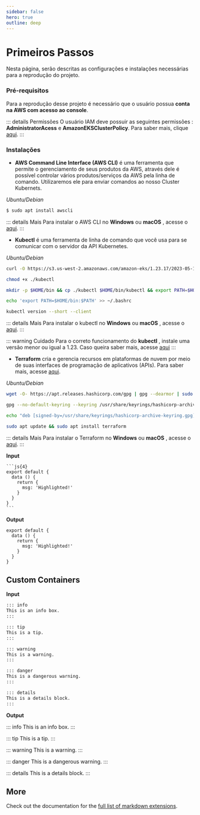 ```yaml
---
sidebar: false
hero: true
outline: deep
---
```


<VPDocHero
    class="VPDocHero VPDocHero-minimum"
    name="Primeiros Passos"
    text="Configurações e instalações"
    image="https://raw.githubusercontent.com/Tarikul-Islam-Anik/Animated-Fluent-Emojis/master/Emojis/Travel%20and%20places/Flying%20Saucer.png"
    :actions="[
        {
            theme: 'alt',
            text:'Clone o repositório',
            link:'https://github.com/leticiacb1/SIA/tree/main'
        },
    ]"
/>

# Primeiros Passos

Nesta página, serão descritas as configurações e instalações necessárias para a reprodução do projeto.

### Pré-requisitos

Para a reprodução desse projeto é necessário que o usuário possua **conta na AWS com acesso ao console**. 

::: details Permissões
O usuário IAM deve possuir as seguintes permissões : **AdministratorAcess** e **AmazonEKSClusterPolicy**. Para saber mais, clique [aqui](https://docs.aws.amazon.com/IAM/latest/UserGuide/access_policies_manage-attach-detach.html).
:::

### Instalações

* **AWS Command Line Interface (AWS CLI)** é uma ferramenta que permite o gerenciamento de seus produtos da AWS, através dele é possível controlar vários produtos/serviços da AWS pela linha de comando. Utilizaremos ele para enviar comandos ao nosso Cluster Kubernets.

*Ubuntu/Debian*
```bash
$ sudo apt install awscli
```

::: details Mais
Para instalar o AWS CLI no **Windows** ou **macOS** , acesse o [aqui](https://docs.aws.amazon.com/cli/latest/userguide/getting-started-install.html).
:::

* **Kubectl** é uma ferramenta de linha de comando que você usa para se comunicar com o servidor da API Kubernetes.

*Ubuntu/Debian*
```bash
curl -O https://s3.us-west-2.amazonaws.com/amazon-eks/1.23.17/2023-05-11/bin/linux/amd64/kubectl

chmod +x ./kubectl

mkdir -p $HOME/bin && cp ./kubectl $HOME/bin/kubectl && export PATH=$HOME/bin:$PATH

echo 'export PATH=$HOME/bin:$PATH' >> ~/.bashrc

kubectl version --short --client
```

::: details Mais
Para instalar o kubectl no **Windows** ou **macOS** , acesse o [aqui](https://docs.aws.amazon.com/eks/latest/userguide/install-kubectl.html).
:::

::: warning Cuidado
Para o correto funcionamento do **kubectl** , instale uma versão menor ou igual a 1.23. Caso queira saber mais, acesse [aqui](https://github.com/aws/aws-cli/issues/6920)
:::

* **Terraform** cria e gerencia recursos em plataformas de nuvem por meio de suas interfaces de programação de aplicativos (APIs). Para saber mais, acesse [aqui](https://developer.hashicorp.com/terraform/intro).


*Ubuntu/Debian*
```bash
wget -O- https://apt.releases.hashicorp.com/gpg | gpg --dearmor | sudo tee /usr/share/keyrings/hashicorp-archive-keyring.gpg

gpg --no-default-keyring --keyring /usr/share/keyrings/hashicorp-archive-keyring.gpg --fingerprint

echo "deb [signed-by=/usr/share/keyrings/hashicorp-archive-keyring.gpg] https://apt.releases.hashicorp.com $(lsb_release -cs) main" | sudo tee /etc/apt/sources.list.d/hashicorp.list

sudo apt update && sudo apt install terraform
```

::: details Mais
Para instalar o Terraform no **Windows** ou **macOS** , acesse o [aqui](https://developer.hashicorp.com/terraform/tutorials/aws-get-started/install-cli).
:::


**Input**

````
```js{4}
export default {
  data () {
    return {
      msg: 'Highlighted!'
    }
  }
}
```
````

**Output**

```js{4}
export default {
  data () {
    return {
      msg: 'Highlighted!'
    }
  }
}
```

## Custom Containers

**Input**

```md
::: info
This is an info box.
:::

::: tip
This is a tip.
:::

::: warning
This is a warning.
:::

::: danger
This is a dangerous warning.
:::

::: details
This is a details block.
:::
```

**Output**

::: info
This is an info box.
:::

::: tip
This is a tip.
:::

::: warning
This is a warning.
:::

::: danger
This is a dangerous warning.
:::

::: details
This is a details block.
:::

## More

Check out the documentation for the [full list of markdown extensions](https://vitepress.dev/guide/markdown).
